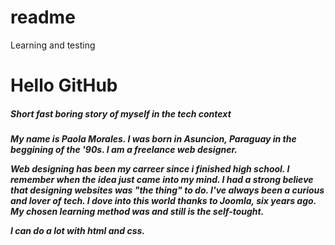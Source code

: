 # readme
Learning and testing

<title>Hello world</title>

<h1>Hello GitHub</h1>
<h5>Short fast boring story of myself in the tech context<h5/>

<p>My name is Paola Morales. I was born in Asuncion, Paraguay in the beggining of the '90s.  I am a freelance web designer. </p>
<p>Web designing has been my carreer since i finished high school. I remember when the idea just came into my mind. I had a strong believe that designing websites was "the thing" to do. I've always been a curious and lover of tech.  I dove into this world thanks to Joomla, six years ago. My chosen learning method was and still is the self-tought. </p>

<p>I can do a lot with html and css.</p>
